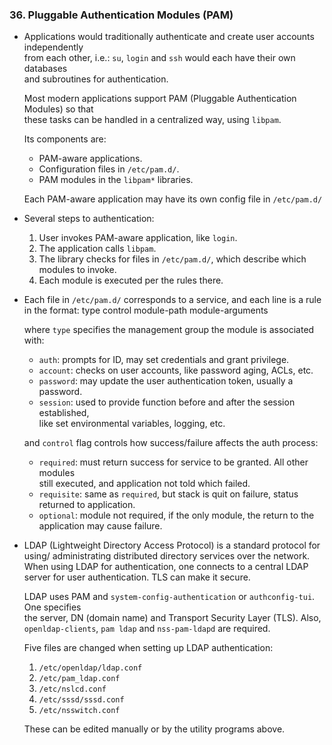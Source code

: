 ### 36. Pluggable Authentication Modules (PAM)

  * Applications would traditionally authenticate and create user accounts independently  
    from each other, i.e.: `su`, `login` and `ssh` would each have their own databases  
    and subroutines for authentication.

    Most modern applications support PAM (Pluggable Authentication Modules) so that  
    these tasks can be handled in a centralized way, using `libpam`.

    Its components are:
      * PAM-aware applications.
      * Configuration files in `/etc/pam.d/`.
      * PAM modules in the `libpam*` libraries.

    Each PAM-aware application may have its own config file in `/etc/pam.d/`

  * Several steps to authentication:
      1. User invokes PAM-aware application, like `login`.
      2. The application calls `libpam`.
      3. The library checks for files in `/etc/pam.d/`, which describe which modules
         to invoke.
      4. Each module is executed per the rules there.

  * Each file in `/etc/pam.d/` corresponds to a service, and each line is a rule  
    in the format:
        type control module-path module-arguments

    where `type` specifies the management group the module is associated with:
      * `auth`: prompts for ID, may set credentials and grant privilege.
      * `account`: checks on user accounts, like password aging, ACLs, etc.
      * `password`: may update the user authentication token, usually a password.
      * `session`: used to provide function before and after the session established,  
        like set environmental variables, logging, etc.

    and `control` flag controls how success/failure affects the auth process:
      * `required`: must return success for service to be granted. All other modules  
        still executed, and application not told which failed.
      * `requisite`: same as `required`, but stack is quit on failure, status returned
        to application.
      * `optional`: module not required, if the only module, the return to the application
        may cause failure.

  * LDAP (Lightweight Directory Access Protocol) is a standard protocol for using/
    administrating distributed directory services over the network. When using LDAP
    for authentication, one connects to a central LDAP server for user authentication.
    TLS can make it secure.

    LDAP uses PAM and `system-config-authentication` or `authconfig-tui`. One specifies  
    the server, DN (domain name) and Transport Security Layer (TLS). Also, `openldap-clients`,
    `pam ldap` and `nss-pam-ldapd` are required.

    Five files are changed when setting up LDAP authentication:
      1. `/etc/openldap/ldap.conf`
      2. `/etc/pam_ldap.conf`
      3. `/etc/nslcd.conf`
      4. `/etc/sssd/sssd.conf`
      5. `/etc/nsswitch.conf`

    These can be edited manually or by the utility programs above.
